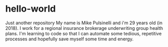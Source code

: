 # hello-world
Just another repository 
My name is Mike Pulsinelli and i'm 29 years old (in 2018). I work for a regional insurance brokerage underwriting group health plans. I'm learning to code so that I can automate some tedious, repetitive processes and hopefully save myself some time and energy. 
